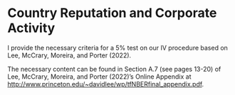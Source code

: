 # Country Reputation and Corporate Activity

I provide the necessary criteria for a 5% test on our IV procedure based on Lee, McCrary, Moreira, and Porter (2022).

The necessary content can be found in Section A.7 (see pages 13-20) of Lee, McCrary, Moreira, and Porter (2022)’s Online Appendix at http://www.princeton.edu/~davidlee/wp/tfNBERfinal_appendix.pdf. 
